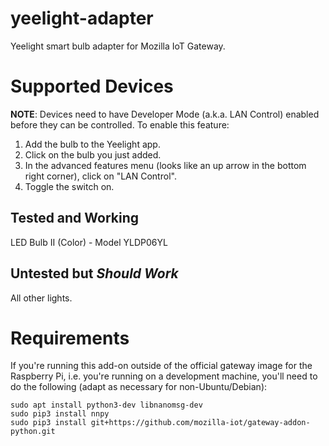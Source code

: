 # yeelight-adapter

Yeelight smart bulb adapter for Mozilla IoT Gateway.

# Supported Devices

**NOTE**: Devices need to have Developer Mode (a.k.a. LAN Control) enabled before they can be controlled. To enable this feature:
1. Add the bulb to the Yeelight app.
2. Click on the bulb you just added.
3. In the advanced features menu (looks like an up arrow in the bottom right corner), click on "LAN Control".
4. Toggle the switch on.

## Tested and Working

LED Bulb II (Color) - Model YLDP06YL

## Untested but _Should Work_

All other lights.

# Requirements

If you're running this add-on outside of the official gateway image for the Raspberry Pi, i.e. you're running on a development machine, you'll need to do the following (adapt as necessary for non-Ubuntu/Debian):

```
sudo apt install python3-dev libnanomsg-dev
sudo pip3 install nnpy
sudo pip3 install git+https://github.com/mozilla-iot/gateway-addon-python.git
```
